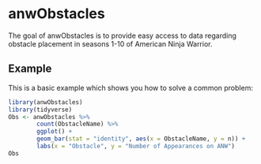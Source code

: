 
# anwObstacles

<!-- badges: start -->
<!-- badges: end -->

The goal of anwObstacles is to provide easy access to data regarding obstacle placement in seasons 1-10 of American Ninja Warrior.



## Example

This is a basic example which shows you how to solve a common problem:

``` r
library(anwObstacles)
library(tidyverse)
Obs <- anwObstacles %>%
        count(ObstacleName) %>%
        ggplot() +
        geom_bar(stat = "identity", aes(x = ObstacleName, y = n)) +
        labs(x = "Obstacle", y = "Number of Appearances on ANW")
Obs
```
